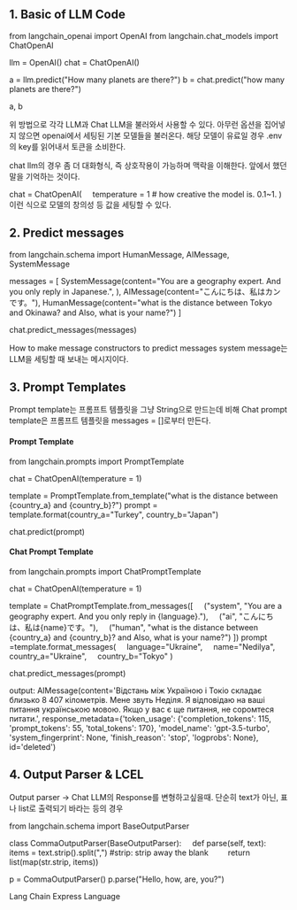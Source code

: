 ## 1. Basic of LLM Code

from langchain_openai import OpenAI
from langchain.chat_models import ChatOpenAI

llm = OpenAI()
chat = ChatOpenAI()

a = llm.predict("How many planets are there?")
b = chat.predict("how many planets are there?")

a, b

위 방법으로 각각 LLM과 Chat LLM을 불러와서 사용할 수 있다.
아무런 옵션을 집어넣지 않으면 openai에서 세팅된 기본 모델들을 불러온다.
해당 모델이 유료일 경우 .env의 key를 읽어내서 토큰을 소비한다.

chat llm의 경우 좀 더 대화형식, 즉 상호작용이 가능하며 맥락을 이해한다. 앞에서 했던 말을 기억하는 것이다.



chat = ChatOpenAI(
    temperature = 1 # how creative the model is. 0.1~1.
)
이런 식으로 모델의 창의성 등 값을 세팅할 수 있다.



## 2. Predict messages

from langchain.schema import HumanMessage, AIMessage, SystemMessage 

messages = [
	 SystemMessage(content="You are a geography expert. And you only reply in Japanese.", ),
	AIMessage(content="こんにちは、私はカンです。"),
	HumanMessage(content="what is the distance between Tokyo and Okinawa? and Also, what is your name?")
]

chat.predict_messages(messages)

How to make message constructors to predict messages
system message는 LLM을 세팅할 때 보내는 메시지이다.


## 3. Prompt Templates
Prompt template는 프롬프트 템플릿을 그냥 String으로 만드는데 비해
Chat prompt template은 프롬프트 템플릿을 messages = []로부터 만든다.
#### Prompt Template
from langchain.prompts import PromptTemplate

chat = ChatOpenAI(temperature = 1) 

template = PromptTemplate.from_template("what is the distance between {country_a} and {country_b}?")
prompt = template.format(country_a="Turkey", country_b="Japan")

chat.predict(prompt)

#### Chat Prompt Template

from langchain.prompts import ChatPromptTemplate

chat = ChatOpenAI(temperature = 1) 

template = ChatPromptTemplate.from_messages([
    ("system", "You are a geography expert. And you only reply in {language}."),
    ("ai", "こんにちは、私は{name}です。"),
    ("human", "what is the distance between {country_a} and {country_b}? and Also, what is your name?")
])
prompt =template.format_messages(
    language="Ukraine",
    name="Nedilya",
    country_a="Ukraine",
    country_b="Tokyo"
)

chat.predict_messages(prompt)

output:
	AIMessage(content='Відстань між Україною і Токіо складає близько 8 407 кілометрів. Мене звуть Неділя. Я відповідаю на ваші питання українською мовою. Якщо у вас є ще питання, не соромтеся питати.', response_metadata={'token_usage': {'completion_tokens': 115, 'prompt_tokens': 55, 'total_tokens': 170}, 'model_name': 'gpt-3.5-turbo', 'system_fingerprint': None, 'finish_reason': 'stop', 'logprobs': None}, id='deleted')

## 4. Output Parser & LCEL
Output parser -> Chat LLM의 Response를 변형하고싶을때.
 단순히 text가 아닌, 표나 list로 출력되기 바라는 등의 경우

from langchain.schema import BaseOutputParser

  
class CommaOutputParser(BaseOutputParser):
    def parse(self, text):
        items = text.strip().split(",") #strip: strip away the blank
        return list(map(str.strip, items))

p = CommaOutputParser()
p.parse("Hello, how, are, you?")



Lang Chain Express Language